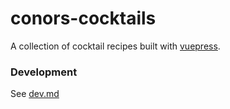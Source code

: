 # conors-cocktails

<!-- [![Build Status](https://github.com/ConorSheehan1/conors-cocktails/workflows/ci/badge.svg)](https://github.com/ConorSheehan1/conors-cocktails/actions/workflows/ci.yml) -->
A collection of cocktail recipes built with [vuepress](https://vuepress.vuejs.org/).

### Development

See [dev.md](./dev.md)
